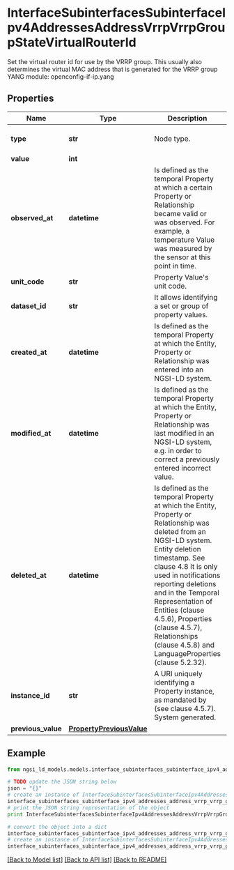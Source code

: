 # InterfaceSubinterfacesSubinterfaceIpv4AddressesAddressVrrpVrrpGroupStateVirtualRouterId

Set the virtual router id for use by the VRRP group. This usually also determines the virtual MAC address that is generated for the VRRP group  YANG module: openconfig-if-ip.yang 

## Properties

Name | Type | Description | Notes
------------ | ------------- | ------------- | -------------
**type** | **str** | Node type.  | [optional] [default to 'Property']
**value** | **int** |  | 
**observed_at** | **datetime** | Is defined as the temporal Property at which a certain Property or Relationship became valid or was observed. For example, a temperature Value was measured by the sensor at this point in time.  | [optional] 
**unit_code** | **str** | Property Value&#39;s unit code.  | [optional] 
**dataset_id** | **str** | It allows identifying a set or group of property values.  | [optional] 
**created_at** | **datetime** | Is defined as the temporal Property at which the Entity, Property or Relationship was entered into an NGSI-LD system.  | [optional] [readonly] 
**modified_at** | **datetime** | Is defined as the temporal Property at which the Entity, Property or Relationship was last modified in an NGSI-LD system, e.g. in order to correct a previously entered incorrect value.  | [optional] [readonly] 
**deleted_at** | **datetime** | Is defined as the temporal Property at which the Entity, Property or Relationship was deleted from an NGSI-LD system.  Entity deletion timestamp. See clause 4.8 It is only used in notifications reporting deletions and in the Temporal Representation of Entities (clause 4.5.6), Properties (clause 4.5.7), Relationships (clause 4.5.8) and LanguageProperties (clause 5.2.32).  | [optional] [readonly] 
**instance_id** | **str** | A URI uniquely identifying a Property instance, as mandated by (see clause 4.5.7). System generated.  | [optional] [readonly] 
**previous_value** | [**PropertyPreviousValue**](PropertyPreviousValue.md) |  | [optional] 

## Example

```python
from ngsi_ld_models.models.interface_subinterfaces_subinterface_ipv4_addresses_address_vrrp_vrrp_group_state_virtual_router_id import InterfaceSubinterfacesSubinterfaceIpv4AddressesAddressVrrpVrrpGroupStateVirtualRouterId

# TODO update the JSON string below
json = "{}"
# create an instance of InterfaceSubinterfacesSubinterfaceIpv4AddressesAddressVrrpVrrpGroupStateVirtualRouterId from a JSON string
interface_subinterfaces_subinterface_ipv4_addresses_address_vrrp_vrrp_group_state_virtual_router_id_instance = InterfaceSubinterfacesSubinterfaceIpv4AddressesAddressVrrpVrrpGroupStateVirtualRouterId.from_json(json)
# print the JSON string representation of the object
print InterfaceSubinterfacesSubinterfaceIpv4AddressesAddressVrrpVrrpGroupStateVirtualRouterId.to_json()

# convert the object into a dict
interface_subinterfaces_subinterface_ipv4_addresses_address_vrrp_vrrp_group_state_virtual_router_id_dict = interface_subinterfaces_subinterface_ipv4_addresses_address_vrrp_vrrp_group_state_virtual_router_id_instance.to_dict()
# create an instance of InterfaceSubinterfacesSubinterfaceIpv4AddressesAddressVrrpVrrpGroupStateVirtualRouterId from a dict
interface_subinterfaces_subinterface_ipv4_addresses_address_vrrp_vrrp_group_state_virtual_router_id_form_dict = interface_subinterfaces_subinterface_ipv4_addresses_address_vrrp_vrrp_group_state_virtual_router_id.from_dict(interface_subinterfaces_subinterface_ipv4_addresses_address_vrrp_vrrp_group_state_virtual_router_id_dict)
```
[[Back to Model list]](../README.md#documentation-for-models) [[Back to API list]](../README.md#documentation-for-api-endpoints) [[Back to README]](../README.md)


